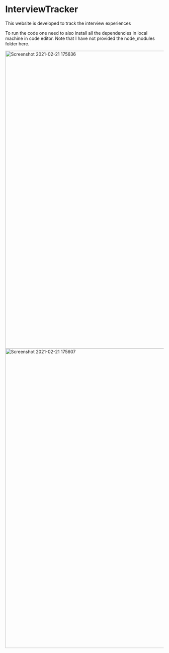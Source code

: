 # InterviewTracker
This website is developed to track the interview experiences


To run the code one need to also install all the dependencies in local machine in code editor. Note that I have not provided the node_modules folder here.

<img width="944" alt="Screenshot 2021-02-21 175636" src="https://user-images.githubusercontent.com/58557180/108624960-2d4a4a00-746e-11eb-81e1-42090a76a855.png">
<img width="951" alt="Screenshot 2021-02-21 175607" src="https://user-images.githubusercontent.com/58557180/108624980-43580a80-746e-11eb-8518-f5ee338369f8.png">
